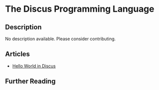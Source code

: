 # The Discus Programming Language

## Description

No description available. Please consider contributing.

## Articles

- [Hello World in Discus](https://sampleprograms.io/projects/hello-world/discus)

## Further Reading